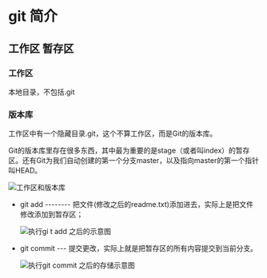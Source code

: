 # git 简介

## 工作区 暂存区

### 工作区

本地目录，不包括.git

### 版本库

工作区中有一个隐藏目录.git，这个不算工作区，而是Git的版本库。

Git的版本库里存在很多东西，其中最为重要的是stage（或者叫index）的暂存区。还有Git为我们自动创建的第一个分支master，以及指向master的第一个指针叫HEAD。

![工作区和版本库](https://img-blog.csdn.net/20170614164756098?watermark/2/text/aHR0cDovL2Jsb2cuY3Nkbi5uZXQvcXFfMjIzMzc4Nzc=/font/5a6L5L2T/fontsize/400/fill/I0JBQkFCMA==/dissolve/70/gravity/Center)

+ git add  --------  把文件(修改之后的readme.txt)添加进去，实际上是把文件修改添加到暂存区；
  
  ![执行gi t add 之后的示意图](https://img-blog.csdn.net/20170614164914194?watermark/2/text/aHR0cDovL2Jsb2cuY3Nkbi5uZXQvcXFfMjIzMzc4Nzc=/font/5a6L5L2T/fontsize/400/fill/I0JBQkFCMA==/dissolve/70/gravity/Center)

+ git commit ---  提交更改，实际上就是把暂存区的所有内容提交到当前分支。
  
  ![执行git commit 之后的存储示意图](https://img-blog.csdn.net/20170614165135525)
